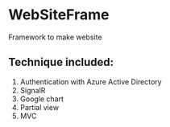 # WebSiteFrame
 Framework to make website

## Technique included:
1. Authentication with Azure Active Directory
2. SignalR
3. Google chart
4. Partial view
5. MVC
